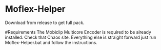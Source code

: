 # Moflex-Helper
Download from release to get full pack.

#Requirements
The Mobiclip Multicore Encoder is required to be already installed. Check that Chaos site.
Everything else is straight forward just run Moflex-Helper.bat and follow the instructions.
